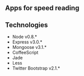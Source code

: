 ## Apps for speed reading

## Technologies

* Node v0.8.*
* Express v3.0.*
* Mongoose v3.1.*
* CoffeeScript
* Jade
* Less
* Twitter Bootstrap v2.1.*
